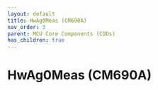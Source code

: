 ```yaml
---
layout: default
title: HwAg0Meas (CM690A)
nav_order: 3
parent: MCU Core Components (CDDs)
has_children: true
---
```

# HwAg0Meas (CM690A)
